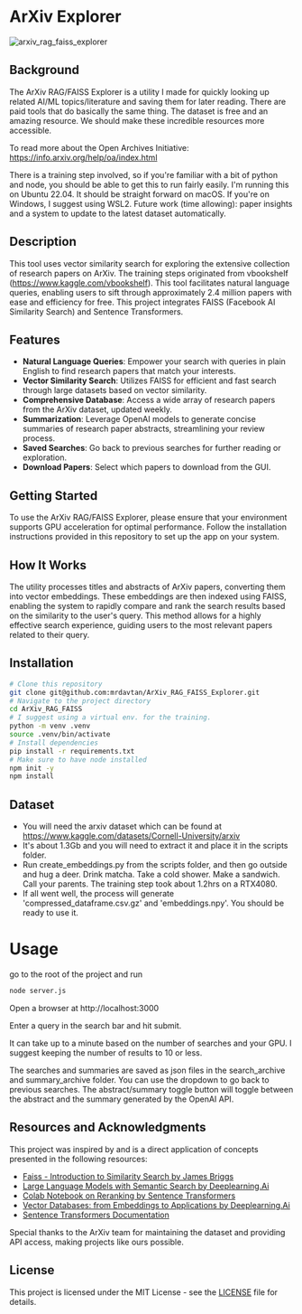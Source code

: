 # ArXiv Explorer

![arxiv_rag_faiss_explorer](https://github.com/mrdavtan/ArXiv_Explorer/assets/21132073/51cfdb1c-ad16-427d-9d37-18f2178c3098)

## Background

The ArXiv RAG/FAISS Explorer is a utility I made for quickly looking up related AI/ML topics/literature and saving them for later reading. There are paid tools that do basically the same thing. The dataset is free and an amazing resource. We should make these incredible resources more accessible.

To read more about the Open Archives Initiative: https://info.arxiv.org/help/oa/index.html

There is a training step involved, so if you're familiar with a bit of python and node, you should be able to get this to run fairly easily. I'm running this on Ubuntu 22.04. It should be straight forward on macOS. If you're on Windows, I suggest using WSL2. Future work (time allowing): paper insights and a system to update to the latest dataset automatically.

## Description

This tool uses vector similarity search for exploring the extensive collection of research papers on ArXiv. The training steps originated from vbookshelf (https://www.kaggle.com/vbookshelf). This tool facilitates natural language queries, enabling users to sift through approximately 2.4 million papers with ease and efficiency for free. This project integrates FAISS (Facebook AI Similarity Search) and Sentence Transformers.

## Features

- **Natural Language Queries**: Empower your search with queries in plain English to find research papers that match your interests.
- **Vector Similarity Search**: Utilizes FAISS for efficient and fast search through large datasets based on vector similarity.
- **Comprehensive Database**: Access a wide array of research papers from the ArXiv dataset, updated weekly.
- **Summarization**: Leverage OpenAI models to generate concise summaries of research paper abstracts, streamlining your review process.
- **Saved Searches**: Go back to previous searches for further reading or exploration.
- **Download Papers**: Select which papers to download from the GUI.

## Getting Started

To use the ArXiv RAG/FAISS Explorer, please ensure that your environment supports GPU acceleration for optimal performance. Follow the installation instructions provided in this repository to set up the app on your system.

## How It Works

The utility processes titles and abstracts of ArXiv papers, converting them into vector embeddings. These embeddings are then indexed using FAISS, enabling the system to rapidly compare and rank the search results based on the similarity to the user's query. This method allows for a highly effective search experience, guiding users to the most relevant papers related to their query.

## Installation

```bash
# Clone this repository
git clone git@github.com:mrdavtan/ArXiv_RAG_FAISS_Explorer.git
# Navigate to the project directory
cd ArXiv_RAG_FAISS
# I suggest using a virtual env. for the training.
python -m venv .venv
source .venv/bin/activate
# Install dependencies
pip install -r requirements.txt
# Make sure to have node installed
npm init -y
npm install
```

## Dataset

- You will need the arxiv dataset which can be found at https://www.kaggle.com/datasets/Cornell-University/arxiv
- It's about 1.3Gb and you will need to extract it and place it in the scripts folder.
- Run create_embeddings.py from the scripts folder, and then go outside and hug a deer. Drink matcha. Take a cold shower. Make a sandwich. Call your parents. The training step took about 1.2hrs on a RTX4080.
- If all went well, the process will generate 'compressed_dataframe.csv.gz' and 'embeddings.npy'. You should be ready to use it.

# Usage

go to the root of the project and run

```bash
node server.js
```

Open a browser at http://localhost:3000

Enter a query in the search bar and hit submit.

It can take up to a minute based on the number of searches and your GPU. I suggest keeping the number of results to 10 or less.

The searches and summaries are saved as json files in the search_archive and summary_archive folder. You can use the dropdown to go back to previous searches. The abstract/summary toggle button will toggle between the abstract and the summary generated by the OpenAI API.


## Resources and Acknowledgments

This project was inspired by and is a direct application of concepts presented in the following resources:

- [Faiss - Introduction to Similarity Search by James Briggs](https://www.youtube.com/watch?v=sKyvsdEv6rk)
- [Large Language Models with Semantic Search by Deeplearning.Ai](https://www.deeplearning.ai/short-courses/large-language-models-semantic-search/)
- [Colab Notebook on Reranking by Sentence Transformers](https://colab.research.google.com/github/UKPLab/sentence-transformers/blob/master/examples/applications/retrieve_rerank/retrieve_rerank_simple_wikipedia.ipynb)
- [Vector Databases: from Embeddings to Applications by Deeplearning.Ai](https://www.deeplearning.ai/short-courses/vector-databases-embeddings-applications/)
- [Sentence Transformers Documentation](https://www.sbert.net/)

Special thanks to the ArXiv team for maintaining the dataset and providing API access, making projects like ours possible.

## License

This project is licensed under the MIT License - see the [LICENSE](LICENSE) file for details.


